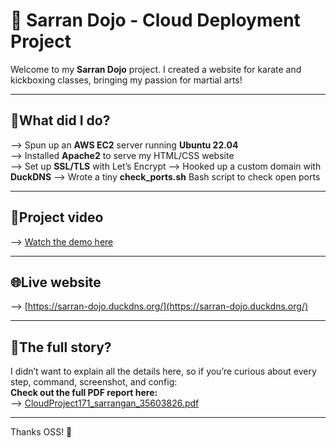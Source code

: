 # 🥋 Sarran Dojo - Cloud Deployment Project

Welcome to my **Sarran Dojo** project. 
I created a website for karate and kickboxing classes, bringing my passion for martial arts!

---

## 📌What did I do?


  --> Spun up an **AWS EC2** server running **Ubuntu 22.04**  
  --> Installed **Apache2** to serve my HTML/CSS website  
  --> Set up **SSL/TLS** with Let’s Encrypt
  --> Hooked up a custom domain with **DuckDNS**
  --> Wrote a tiny **check_ports.sh** Bash script to check open ports

---

## 🎥Project video

 --> [Watch the demo here](https://drive.google.com/file/d/1m9SwzuJXxsSBJHoogHwHYZjeVbZgHT4a/view?usp=drivesdk)

---

## 🌐Live website

--> [https://sarran-dojo.duckdns.org/](https://sarran-dojo.duckdns.org/)

---

## 📄The full story?

I didn’t want to explain all the details here, so if you’re curious about every step, command, screenshot, and config:  
**Check out the full PDF report here:**  
--> [CloudProject171_sarrangan_35603826.pdf](./CloudProject171_sarrangan_35603826.pdf)

---

Thanks OSS! 🥋
